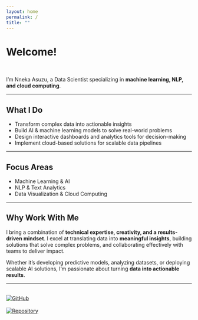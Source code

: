 ```yaml
---
layout: home
permalink: /
title: ""
---
```


# Welcome!
<br>

I’m Nneka Asuzu, a Data Scientist specializing in **machine learning, NLP, and cloud computing**.

---

## What I Do
- Transform complex data into actionable insights 
- Build AI & machine learning models to solve real-world problems 
- Design interactive dashboards and analytics tools for decision-making 
- Implement cloud-based solutions for scalable data pipelines

---

## Focus Areas
- Machine Learning & AI 
- NLP & Text Analytics 
- Data Visualization & Cloud Computing 

---

## Why Work With Me
I bring a combination of **technical expertise, creativity, and a results-driven mindset**. I excel at translating data into **meaningful insights**, building solutions that solve complex problems, and collaborating effectively with teams to deliver impact. 

Whether it’s developing predictive models, analyzing datasets, or deploying scalable AI solutions, I’m passionate about turning **data into actionable results**.

---

<br>

<a href="https://github.com/NnekaAsuzu" target="_blank">
  <img src="https://img.shields.io/badge/GitHub-NnekaAsuzu-black?style=for-the-badge&logo=github" alt="GitHub">
</a>
<br><br>
<a href="https://github.com/NnekaAsuzu/nnekaasuzu.github.io" target="_blank">
  <img src="https://img.shields.io/badge/Repository-Site-blue?style=for-the-badge" alt="Repository">
</a>
